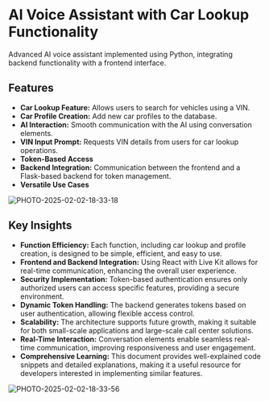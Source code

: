 <h1>AI Voice Assistant with Car Lookup Functionality</h1>

Advanced AI voice assistant implemented using Python, integrating backend functionality with a frontend interface.

<h2>Features</h2>
    <ul>
        <li><strong>Car Lookup Feature:</strong> Allows users to search for vehicles using a VIN.</li>
        <li><strong>Car Profile Creation:</strong> Add new car profiles to the database.</li>
        <li><strong>AI Interaction:</strong> Smooth communication with the AI using conversation elements.</li>
        <li><strong>VIN Input Prompt:</strong> Requests VIN details from users for car lookup operations.</li>
        <li><strong>Token-Based Access</strong></li>
        <li><strong>Backend Integration:</strong> Communication between the frontend and a Flask-based backend for token management.</li>
        <li><strong>Versatile Use Cases</strong></li>
    </ul>


![PHOTO-2025-02-02-18-33-18](https://github.com/user-attachments/assets/87883088-d100-4a03-9fc4-0cb9e3a56e87)


<h2>Key Insights</h2>
    <ul>
        <li><strong>Function Efficiency:</strong> Each function, including car lookup and profile creation, is designed to be simple, efficient, and easy to use.</li>
        <li><strong>Frontend and Backend Integration:</strong> Using React with Live Kit allows for real-time communication, enhancing the overall user experience.</li>
        <li><strong>Security Implementation:</strong> Token-based authentication ensures only authorized users can access specific features, providing a secure environment.</li>
        <li><strong>Dynamic Token Handling:</strong> The backend generates tokens based on user authentication, allowing flexible access control.</li>
        <li><strong>Scalability:</strong> The architecture supports future growth, making it suitable for both small-scale applications and large-scale call center solutions.</li>
        <li><strong>Real-Time Interaction:</strong> Conversation elements enable seamless real-time communication, improving responsiveness and user engagement.</li>
        <li><strong>Comprehensive Learning:</strong> This document provides well-explained code snippets and detailed explanations, making it a useful resource for developers interested in implementing similar features.</li>
    </ul>
    
![PHOTO-2025-02-02-18-33-56](https://github.com/user-attachments/assets/aee020b5-5caf-4af3-b54c-51e2426cfb3d)
